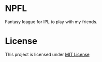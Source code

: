 # NPFL 

Fantasy league for IPL to play with my friends.

# License

This project is licensed under [MIT License](./LICENSE)